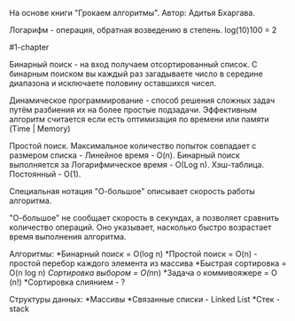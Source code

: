 На основе книги "Грокаем алгоритмы". Автор: Адитья Бхаргава.

Логарифм - операция, обратная возведению в степень.
log(10)100 = 2

#1-chapter

Бинарный поиск - на вход получаем отсортированный список.
С бинарным поиском вы каждый раз загадываете число в середине диапазона и исключаете половину оставшихся чисел.

Динамическое программирование - способ решения сложных задач путём разбиения их на более простые подзадачи.
Эффективным алгоритм считается если есть оптимизация по времени или памяти (Time | Memory)

Простой поиск. Максимальное количество попыток совпадает с размером списка - Линейное время - O(n).
Бинарный поиск выполняется за Логарифмическое время - O(Log n).
Хэш-таблица. Постоянный - O(1).

Специальная нотация "О-большое" описывает скорость работы алгоритма.

"О-большое" не сообщает скорость в секундах, а позволяет сравнить количество операций. Оно указывает, насколько быстро возрастает время выполнения алгоритма.

Алгоритмы:
*Бинарный поиск = O(log n)
*Простой поиск = O(n) - простой перебор каждого элемента из массива
*Быстрая сортировка = O(n log n)
*Сортировка выбором = O(n*n)
*Задача о коммивояжере = O (n!)
*Сортировка слиянием - ?

Структуры данных:
*Массивы
*Связанные списки - Linked List
*Стек - stack
